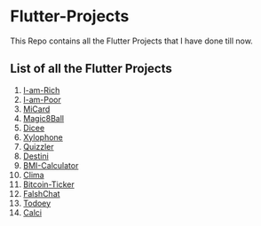 # Flutter-Projects
This Repo contains all the Flutter Projects that I have done till now.

## List of all the Flutter Projects

1.  [I-am-Rich]()
2.  [I-am-Poor]()
3.  [MiCard]()
4.  [Magic8Ball]()
5.  [Dicee]()
6.  [Xylophone]()
7.  [Quizzler]()
8.  [Destini]()
9.  [BMI-Calculator]()
10. [Clima]()
11. [Bitcoin-Ticker]()
12. [FalshChat]()
13. [Todoey]()
14. [Calci]()